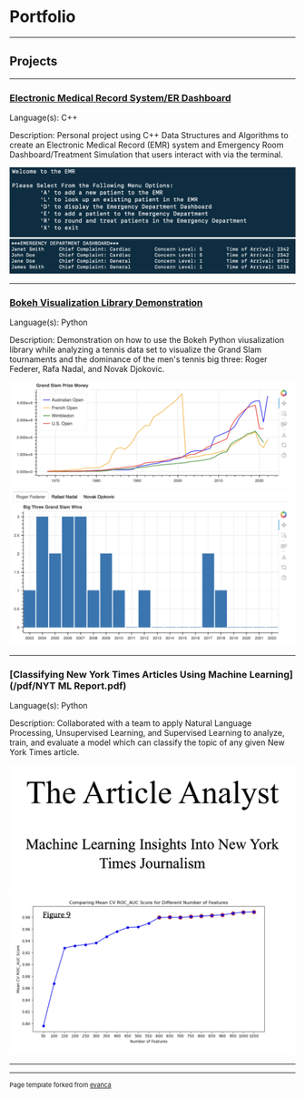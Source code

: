 # Portfolio

---

## Projects 

---

### [Electronic Medical Record System/ER Dashboard](https://github.com/yashdave96/EMR-Project)

Language(s): C++ 

Description: Personal project using C++ Data Structures and Algorithms to create an Electronic Medical Record (EMR) system and Emergency Room Dashboard/Treatment Simulation that users interact with via the terminal. 

<img src = "images/EMR Image.png">

<img src = "images/EMR Image 2.png">

---
### [Bokeh Visualization Library Demonstration](https://github.com/yashdave96/Bokeh-Demonstration)

Language(s): Python 

Description: Demonstration on how to use the Bokeh Python viusalization library while analyzing a tennis data set to visualize the Grand Slam tournaments and the dominance of the men's tennis big three: Roger Federer, Rafa Nadal, and Novak Djokovic. 

<img src = "images/Bokeh Image.png"> 

<img src = "images/Bokeh Image 2.png">

---
### [Classifying New York Times Articles Using Machine Learning](/pdf/NYT ML Report.pdf)

Language(s): Python

Description: Collaborated with a team to apply Natural Language Processing, Unsupervised Learning, and Supervised Learning to analyze,  train, and evaluate a model which can classify the topic of any given New York Times article.

<img src = "images/NYT Class Image 1.png">

<img src = "images/NYT Class Image 2.png">


---


---
<p style="font-size:11px">Page template forked from <a href="https://github.com/evanca/quick-portfolio">evanca</a></p>
<!-- Remove above link if you don't want to attibute -->
